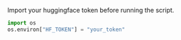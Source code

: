 Import your huggingface token before running the script.

```python
import os
os.environ["HF_TOKEN"] = "your_token"
```
